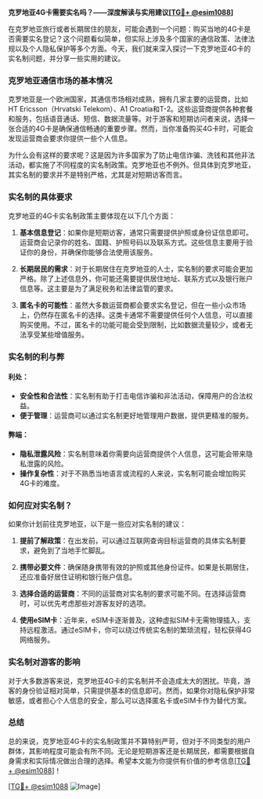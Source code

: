 **克罗地亚4G卡需要实名吗？——深度解读与实用建议[[TG💪+ @esim1088](https://t.me/s/esim1088)]**

在克罗地亚旅行或者长期居住的朋友，可能会遇到一个问题：购买当地的4G卡是否需要实名登记？这个问题看似简单，但实际上涉及多个国家的通信政策、法律法规以及个人隐私保护等多个方面。今天，我们就来深入探讨一下克罗地亚4G卡的实名制问题，并分享一些实用的建议。

### 克罗地亚通信市场的基本情况

克罗地亚是一个欧洲国家，其通信市场相对成熟，拥有几家主要的运营商，比如HT Ericsson（Hrvatski Telekom）、A1 Croatia和T-2。这些运营商提供各种套餐和服务，包括语音通话、短信、数据流量等。对于游客和短期访问者来说，选择一张合适的4G卡是确保通信畅通的重要步骤。然而，当你准备购买4G卡时，可能会发现运营商会要求你提供一些个人信息。

为什么会有这样的要求呢？这是因为许多国家为了防止电信诈骗、洗钱和其他非法活动，都实施了不同程度的实名制政策。克罗地亚也不例外。但具体到克罗地亚，其实名制的要求并不是特别严格，尤其是对短期访客而言。

### 实名制的具体要求

克罗地亚的4G卡实名制政策主要体现在以下几个方面：

1. **基本信息登记**：如果你是短期访客，通常只需要提供护照或身份证信息即可。运营商会记录你的姓名、国籍、护照号码以及联系方式。这些信息主要用于验证你的身份，并确保你能够合法使用该服务。

2. **长期居民的需求**：对于长期居住在克罗地亚的人士，实名制的要求可能会更加严格。除了上述信息外，你可能还需要提供居住地址、联系方式以及银行账户信息等。这主要是为了满足税务和法律监管的要求。

3. **匿名卡的可能性**：虽然大多数运营商都会要求实名登记，但在一些小众市场上，仍然存在匿名卡的选择。这类卡通常不需要提供任何个人信息，可以直接购买使用。不过，匿名卡的功能可能会受到限制，比如数据流量较少，或者无法享受某些增值服务。

### 实名制的利与弊

#### 利处：
- **安全性和合法性**：实名制有助于打击电信诈骗和非法活动，保障用户的合法权益。
- **便于管理**：运营商可以通过实名制更好地管理用户数据，提供更精准的服务。

#### 弊端：
- **隐私泄露风险**：实名制意味着你需要向运营商提供个人信息，这可能会带来隐私泄露的风险。
- **操作复杂性**：对于不熟悉当地语言或流程的人来说，实名制可能会增加购买4G卡的难度。

### 如何应对实名制？

如果你计划前往克罗地亚，以下是一些应对实名制的建议：

1. **提前了解政策**：在出发前，可以通过互联网查询目标运营商的具体实名制要求，避免到了当地手忙脚乱。

2. **携带必要文件**：确保随身携带有效的护照或其他身份证件。如果是长期居住，还应准备好居住证明和银行账户信息。

3. **选择合适的运营商**：不同的运营商对实名制的要求可能不同。在选择运营商时，可以优先考虑那些对游客友好的选项。

4. **使用eSIM卡**：近年来，eSIM卡逐渐普及，这种虚拟SIM卡无需物理插入，支持远程激活。通过eSIM卡，你可以绕过传统实名制的繁琐流程，轻松获得4G网络服务。

### 实名制对游客的影响

对于大多数游客来说，克罗地亚4G卡的实名制并不会造成太大的困扰。毕竟，游客的身份验证相对简单，只需提供基本的信息即可。然而，如果你对隐私保护非常敏感，或者担心个人信息的安全，那么可以选择匿名卡或eSIM卡作为替代方案。

### 总结

总的来说，克罗地亚4G卡的实名制政策并不算特别严苛，但对于不同类型的用户群体，其影响程度可能会有所不同。无论是短期游客还是长期居民，都需要根据自身需求和实际情况做出合理的选择。希望本文能为你提供有价值的参考信息[[TG💪+ @esim1088](https://t.me/s/esim1088)]！

[[TG💪+ @esim1088](https://t.me/s/esim1088) ![Image](https://i.postimg.cc/4NQfJmqS/Snipaste-2025-05-13-00-14-12.png)]